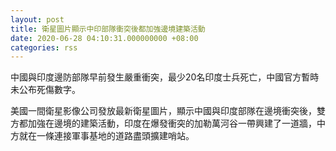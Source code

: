 ```yaml
---
layout: post
title: 衛星圖片顯示中印部隊衝突後都加強邊境建築活動
date: 2020-06-28 04:10:31.000000000 +08:00
categories: rss
---
```


中國與印度邊防部隊早前發生嚴重衝突，最少20名印度士兵死亡，中國官方暫時未公布死傷數字。

美國一間衛星影像公司發放最新衛星圖片，顯示中國與印度部隊在邊境衝突後，雙方都加強在邊境的建築活動，印度在爆發衝突的加勒萬河谷一帶興建了一道牆，中方就在一條連接軍事基地的道路盡頭擴建哨站。
